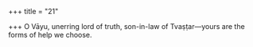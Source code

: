 +++
title = "21"

+++
O Vāyu, unerring lord of truth, son-in-law of Tvaṣṭar—yours are the forms of help we choose. 